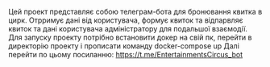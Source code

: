 Цей проект представляє собою телеграм-бота для бронювання квитка в цирк.
Отрримує дані від користувача, формує квиток та відпарвляє квиток та дані 
користувача адміністратору для подальшої взаємодії.
Для запуску проекту потрібно встановити докер на свій пк, перейти в директорію проекту і прописати команду docker-compose up
Далі перейти по цьому посиланню: https://t.me/EntertainmentsCircus_bot